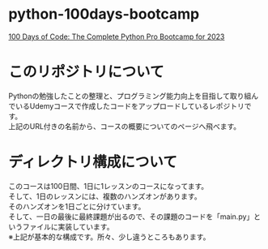 # python-100days-bootcamp

[100 Days of Code: The Complete Python Pro Bootcamp for 2023](https://www.udemy.com/course/100-days-of-code/)

# このリポジトリについて
Pythonの勉強したことの整理と、プログラミング能力向上を目指して取り組んでいるUdemyコースで作成したコードをアップロードしているレポジトリです。<br>
上記のURL付きの名前から、コースの概要についてのページへ飛べます。

# ディレクトリ構成について
このコースは100日間、1日に1レッスンのコースになってます。<br>
そして、1日のレッスンには、複数のハンズオンがあります。<br>
そのハンズオンを1日ごとに分けています。<br>
そして、一日の最後に最終課題が出るので、その課題のコードを「main.py」というファイルに実装しています。<br>
※上記が基本的な構成です。所々、少し違うところもあります。
